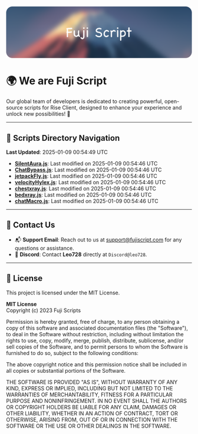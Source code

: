 ![Banner](.github/b.webp)

# 🌍 **We are Fuji Script**

Our global team of developers is dedicated to creating powerful, open-source scripts for Rise Client, designed to enhance your experience and unlock new possibilities! 🌟

---
<!-- SCRIPTS_NAVIGATION_START -->
## 📂 **Scripts Directory Navigation**

**Last Updated**: 2025-01-09 00:54:49 UTC

- **[SilentAura.js](scripts/SilentAura.js)**: Last modified on 2025-01-09 00:54:46 UTC
- **[ChatBypass.js](scripts/ChatBypass.js)**: Last modified on 2025-01-09 00:54:46 UTC
- **[jetpackFly.js](scripts/jetpackFly.js)**: Last modified on 2025-01-09 00:54:46 UTC
- **[velocityHylex.js](scripts/velocityHylex.js)**: Last modified on 2025-01-09 00:54:46 UTC
- **[chestxray.js](scripts/chestxray.js)**: Last modified on 2025-01-09 00:54:46 UTC
- **[bedxray.js](scripts/bedxray.js)**: Last modified on 2025-01-09 00:54:46 UTC
- **[chatMacro.js](scripts/chatMacro.js)**: Last modified on 2025-01-09 00:54:46 UTC

<!-- SCRIPTS_NAVIGATION_END -->

---

## 💬 **Contact Us**  
- 📬 **Support Email**: Reach out to us at [support@fujiscript.com](mailto:support@fujiscript.com) for any questions or assistance.  
- 💬 **Discord**: Contact **Leo728** directly at `Discord@leo728`.

---

## 📜 **License**

This project is licensed under the MIT License.  

**MIT License**  
Copyright (c) 2023 Fuji Scripts  

Permission is hereby granted, free of charge, to any person obtaining a copy of this software and associated documentation files (the "Software"), to deal in the Software without restriction, including without limitation the rights to use, copy, modify, merge, publish, distribute, sublicense, and/or sell copies of the Software, and to permit persons to whom the Software is furnished to do so, subject to the following conditions:  

The above copyright notice and this permission notice shall be included in all copies or substantial portions of the Software.  

THE SOFTWARE IS PROVIDED "AS IS", WITHOUT WARRANTY OF ANY KIND, EXPRESS OR IMPLIED, INCLUDING BUT NOT LIMITED TO THE WARRANTIES OF MERCHANTABILITY, FITNESS FOR A PARTICULAR PURPOSE AND NONINFRINGEMENT. IN NO EVENT SHALL THE AUTHORS OR COPYRIGHT HOLDERS BE LIABLE FOR ANY CLAIM, DAMAGES OR OTHER LIABILITY, WHETHER IN AN ACTION OF CONTRACT, TORT OR OTHERWISE, ARISING FROM, OUT OF OR IN CONNECTION WITH THE SOFTWARE OR THE USE OR OTHER DEALINGS IN THE SOFTWARE.  
